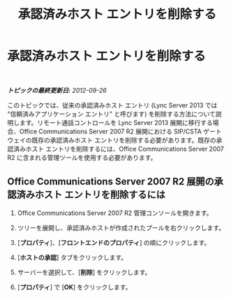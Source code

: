 ﻿---
title: 承認済みホスト エントリを削除する
TOCTitle: 承認済みホスト エントリを削除する
ms:assetid: 56a04140-347e-4eef-bede-0e858534f71e
ms:mtpsurl: https://technet.microsoft.com/ja-jp/library/JJ204902(v=OCS.15)
ms:contentKeyID: 48272139
ms.date: 05/19/2016
mtps_version: v=OCS.15
ms.translationtype: HT
---

# 承認済みホスト エントリを削除する

 

_**トピックの最終更新日:** 2012-09-26_

このトピックでは、従来の承認済みホスト エントリ (Lync Server 2013 では "信頼済みアプリケーション エントリ" と呼びます) を削除する方法について説明します。リモート通話コントロールを Lync Server 2013 展開に移行する場合、Office Communications Server 2007 R2 展開における SIP/CSTA ゲートウェイの既存の承認済みホスト エントリを削除する必要があります。既存の承認済みホスト エントリを削除するには、Office Communications Server 2007 R2 に含まれる管理ツールを使用する必要があります。

## Office Communications Server 2007 R2 展開の承認済みホスト エントリを削除するには

1.  Office Communications Server 2007 R2 管理コンソールを開きます。

2.  ツリーを展開し、承認済みホストが作成されたプールを右クリックします。

3.  \[**プロパティ**\]、\[**フロントエンドのプロパティ**\] の順にクリックします。

4.  \[**ホストの承認**\] タブをクリックします。

5.  サーバーを選択して、\[**削除**\] をクリックします。

6.  \[**プロパティ**\] で \[**OK**\] をクリックします。

